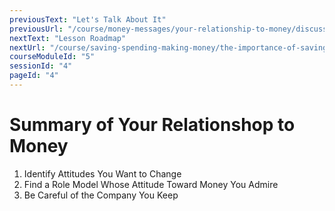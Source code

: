```yaml
---
previousText: "Let's Talk About It"
previousUrl: "/course/money-messages/your-relationship-to-money/discussion"
nextText: "Lesson Roadmap"
nextUrl: "/course/saving-spending-making-money/the-importance-of-saving/roadmap"
courseModuleId: "5"
sessionId: "4"
pageId: "4"
---
```



# Summary of Your Relationshop to Money

1. Identify Attitudes You Want to Change
2. Find a Role Model Whose Attitude Toward Money You Admire
3. Be Careful of the Company You Keep
